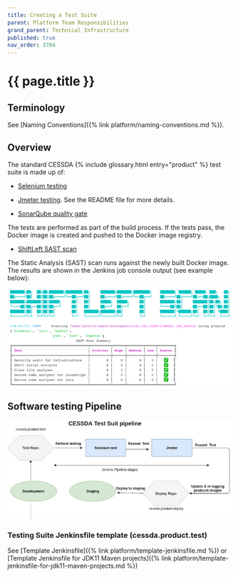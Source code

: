 ```yaml
---
title: Creating a Test Suite
parent: Platform Team Responsibilities
grand_parent: Technical Infrastructure
published: true
nav_order: 3704
---
```


# {{ page.title }}

## Terminology

See [Naming Conventions]({% link platform/naming-conventions.md %}).

## Overview

The standard CESSDA  {% include glossary.html entry="product" %} test suite is made up of:

- [Selenium testing](https://bitbucket.org/cessda/cessda.mgmt.selenium/src/master/)

- [Jmeter testing](https://bitbucket.org/cessda/cessda.mgmt.jmeter/src/master/). See the README file for more details.

- [SonarQube quality gate](https://bitbucket.org/cessda/cessda.mgmt.sonar/src/master/)

The tests are performed as part of the build process. If the tests pass, the Docker image is created and pushed to the Docker image registry.

- [ShiftLeft SAST scan](https://www.shiftleft.io/scan/)

The Static Analysis (SAST) scan runs against the newly built Docker image.
The results are shown in the Jenkins job console output (see example below):

![Shiftleft Scan Results](../assets/shiftleft-scan-results.png)

## Software testing Pipeline  

![Testing Suite Pipeline](../assets/testing-suite-pipeline.png)

### Testing Suite Jenkinsfile template (cessda.product.test)

See [Template Jenkinsfile]({% link platform/template-jenkinsfile.md %}) or
[Template Jenkinsfile for JDK11 Maven projects]({% link platform/template-jenkinsfile-for-jdk11-maven-projects.md %})
